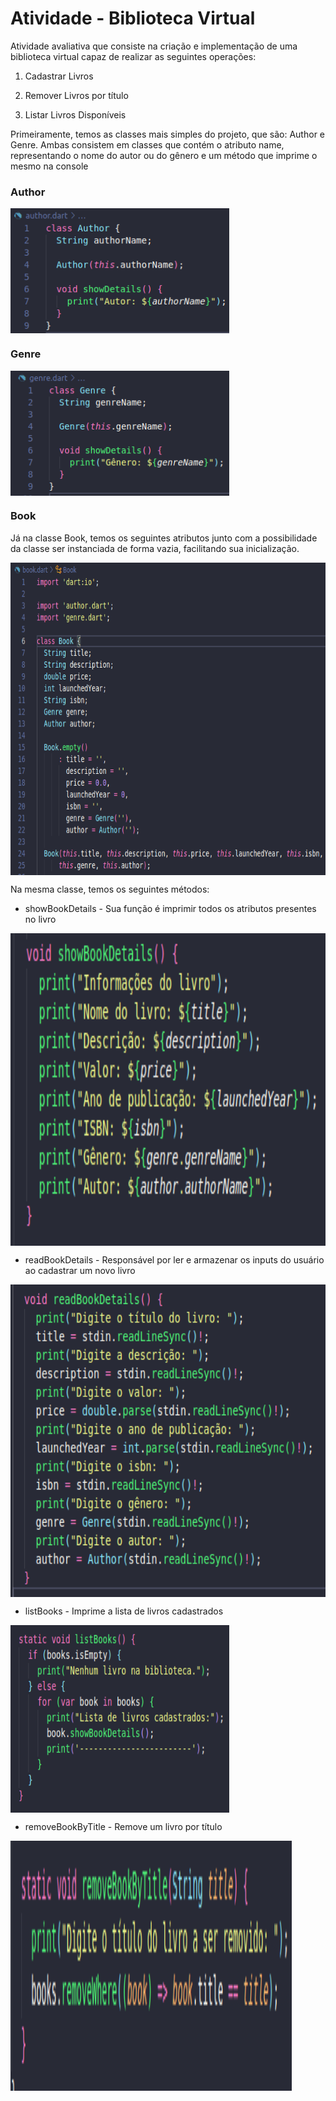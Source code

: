 # Atividade - Biblioteca Virtual

Atividade avaliativa que consiste na criação e implementação de uma biblioteca virtual capaz de realizar as seguintes operações:

1. Cadastrar Livros

2. Remover Livros por título 

3. Listar Livros Disponíveis

Primeiramente, temos as classes mais simples do projeto, que são: Author e Genre. Ambas consistem em classes que contém o atributo name, representando o nome do autor ou do gênero e um método que imprime o mesmo na console

### Author
<img align="center" alt="author-class" height="200" width="350" src="https://github.com/carlos-daniel8/biblioteca-virtual/blob/main/assets/author.png">

### Genre
<img align="center" alt="genre-class" height="200" width="350" src="https://github.com/carlos-daniel8/biblioteca-virtual/blob/main/assets/genre.png">


### Book
Já na classe Book, temos os seguintes atributos junto com a possibilidade da classe ser instanciada de forma vazia, facilitando sua inicialização.

<img align="center" alt="book-atributes" height="500" width="650" src="https://github.com/carlos-daniel8/biblioteca-virtual/blob/main/assets/book-atributes.png">

Na mesma classe, temos os seguintes métodos:

- showBookDetails - Sua função é imprimir todos os atributos presentes no livro
<img align="center" alt="show-book-details-method" height="500" width="550" src="https://github.com/carlos-daniel8/biblioteca-virtual/blob/main/assets/show-book-details-method.png">

- readBookDetails - Responsável por ler e armazenar os inputs do usuário ao cadastrar um novo livro
<img align="center" alt="read-book-details-method" height="500" width="650" src="https://github.com/carlos-daniel8/biblioteca-virtual/blob/main/assets/read-book-details-method.png">

- listBooks - Imprime a lista de livros cadastrados
<img align="center" alt="list-books-method" height="300" width="350" src="https://github.com/carlos-daniel8/biblioteca-virtual/blob/main/assets/list-books-method.png">

- removeBookByTitle - Remove um livro por título
<img align="center" alt="list-books-method" height="400" width="450" src="https://github.com/carlos-daniel8/biblioteca-virtual/blob/main/assets/remove-book-by-title.png">


